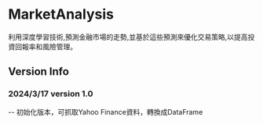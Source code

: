 # MarketAnalysis

利用深度學習技術,預測金融市場的走勢,並基於這些預測來優化交易策略,以提高投資回報率和風險管理。

## Version Info

### 2024/3/17 version 1.0
-- 初始化版本，可抓取Yahoo Finance資料，轉換成DataFrame
